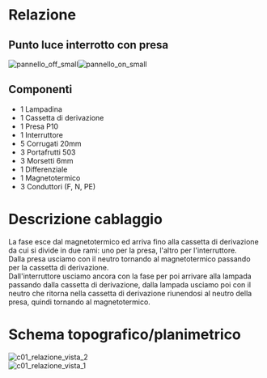 # Relazione
## Punto luce interrotto con presa  


![pannello_off_small](https://user-images.githubusercontent.com/7195133/202246558-c419a531-7b68-49c2-b12e-fc0d69c6ffc0.jpg)![pannello_on_small](https://user-images.githubusercontent.com/7195133/202248467-479e12d0-9b27-4d1f-bd2b-ab0fe5cfb467.jpg)



## Componenti

* 1 Lampadina
* 1 Cassetta di derivazione
* 1 Presa P10
* 1 Interruttore
* 5 Corrugati 20mm
* 3 Portafrutti 503
* 3 Morsetti 6mm
* 1 Differenziale
* 1 Magnetotermico
* 3 Conduttori (F, N, PE)


# Descrizione cablaggio  

La fase esce dal magnetotermico ed arriva fino alla cassetta di derivazione da cui si divide in due rami: uno per la presa, l'altro per l'interruttore.  
Dalla presa usciamo con il neutro tornando al magnetotermico passando per la cassetta di derivazione.  
Dall'interruttore usciamo ancora con la fase per poi arrivare alla lampada passando dalla cassetta di derivazione, dalla lampada usciamo poi con il neutro che ritorna nella cassetta di derivazione riunendosi al neutro della presa, quindi tornando al magnetotermico.  


# Schema topografico/planimetrico  

![c01_relazione_vista_2](https://user-images.githubusercontent.com/7195133/204137149-9dcc5f27-fd0b-4ea8-ab73-fab6a1554b37.jpg)  
![c01_relazione_vista_1](https://user-images.githubusercontent.com/7195133/204137127-f1b62f23-2bc3-40bb-a398-71331d3c291f.jpg)  





